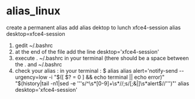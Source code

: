 # alias_linux
create a permanent alias
add alias dektop to lunch xfce4-session
alias desktop=xfce4-session

1)  gedit ~/.bashrc
2)  at the end of the file add the line  desktop='xfce4-session'
3)  execute . ~/.bashrc in your terminal (there should be a space between the . and ~/.bashrc
4)  check your alias  : in your terminal  :
$ alias
alias alert='notify-send --urgency=low -i "$([ $? = 0 ] && echo terminal || echo error)" "$(history|tail -n1|sed -e '\''s/^\s*[0-9]\+\s*//;s/[;&|]\s*alert$//'\'')"'
<e>alias desktop='xfce4-session'</e>


